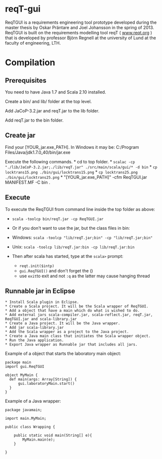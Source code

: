reqT-gui
========

ReqTGUI is a requirements engineering tool prototype developed during the master
thesis by Oskar Präntare and Joel Johansson in the spring of 2013. ReqTGUI is built
on the requirements modelling tool reqT ( www.reqt.org ) that is developed by professor
Björn Regnell at the university of Lund at the faculty of engineering, LTH.

Compilation
===========


Prerequisites
-------------

You need to have Java 1.7 and Scala 2.10 installed.

Create a bin/ and lib/ folder at the top level.

Add JaCoP-3.2.jar and reqT.jar to the lib folder.

Add reqT.jar to the bin folder.

Create jar
----------

Find your [YOUR_jar.exe_PATH]. In Windows it may be: C:/Program Files/Java/jdk1.7.0_40/bin/jar.exe

Execute the following commands.
	* cd to top folder.
	* `scalac -cp "./lib/JaCoP-3.2.jar;./lib/reqT.jar" ./src/main/scala/gui/* -d bin`
	* `cp locktrans15.png ./bin/gui/locktrans15.png`
	* `cp locktrans25.png ./bin/gui/locktrans25.png`
	* "[YOUR_jar.exe_PATH]" -cfm ReqTGUI.jar MANIFEST.MF -C bin .

Execute
----------
  
To execute the ReqTGUI from command line inside the top folder as above:
  * `scala -toolcp bin/reqT.jar -cp ReqTGUI.jar`
  * Or if you don't want to use the jar, but the class files in bin:
  * Windows: `scala -toolcp "lib/reqT.jar;bin" -cp "lib/reqT.jar;bin"`
  * Unix: `scala -toolcp lib/reqT.jar:bin -cp lib/reqT.jar:bin`
  * Then after scala has started, type at the `scala>` prompt:
  
    * `reqt.init($intp)`
    * `gui.ReqTGUI()`  and don't forget the () 
    * use `exit`to exit and not `:q` as the latter may cause hanging thread

Runnable jar in Eclipse
-----------------------

	* Install Scala plugin in Eclipse.
	* Create a Scala project. It will be the Scala wrapper of ReqTGUI.
	* Add a object that have a main which do what is wished to do.
	* Add external jars scala-compiler.jar, scala-reflect.jar, reqT.jar, ReqTGUI.jar and scala-library.jar
	* Create a Java project. It will be the Java wrapper.
	* Add jar scala-library.jar
	* Add the Scala wrapper as a project to the Java project.
	* Create a Java main class that initiates the Scala wrapper object.
	* Run the Java application.
	* Export Java wrapper as Runnable jar that includes all jars.
	
Example of a object that starts the laboratory main object:

```
package main
import gui.ReqTGUI

object MyMain {
  def main(args: Array[String]) {
	  gui.laboratoryMain.start()
  }
}
```

Example of a Java wrapper:

```
package javamain;

import main.MyMain;

public class Wrapping {
	
	public static void main(String[] e){
		MyMain.main(e);
	}
	
}
```
